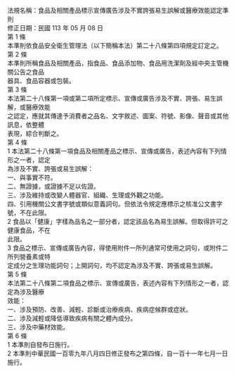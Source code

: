 法規名稱：食品及相關產品標示宣傳廣告涉及不實誇張易生誤解或醫療效能認定準則  
修正日期：民國 113 年 05 月 08 日  
第 1 條  
本準則依食品安全衛生管理法（以下簡稱本法）第二十八條第四項規定訂定之。  
第 2 條  
本準則所稱食品及相關產品，指食品、食品添加物、食品用洗潔劑及經中央主管機關公告之食品  
器具、食品容器或包裝。  
第 3 條  
本法第二十八條第一項或第二項所定標示、宣傳或廣告涉及不實、誇張、易生誤解，或醫療效能  
之認定，應就其傳達予消費者之品名、文字敘述、圖案、符號、影像、聲音或其他訊息，依整體  
表現，綜合判斷之。  
第 4 條  
1 本法第二十八條第一項食品及相關產品之標示、宣傳或廣告，表述內容有下列情形之一者，認定  
為涉及不實、誇張或易生誤解：  
一、與事實不符。  
二、無證據，或證據不足以佐證。  
三、涉及維持或改變人體器官、組織、生理或外觀之功能。  
四、引用機關公文書字號或類似意義詞句。但依法令規定應標示之核准公文書字號，不在此限。  
2 食品以「健康」字樣為品名之一部分者，認定該品名為易生誤解。但取得許可之健康食品，不在  
此限。  
3 食品之標示、宣傳或廣告內容，得使用附件一所列通常可使用之詞句，或附件二所列營養素或特  
定成分之生理功能詞句；上開詞句，均不認定為涉及不實、誇張或易生誤解。  
第 5 條  
本法第二十八條第二項食品之標示、宣傳或廣告，表述內容有下列情形之一者，認定為涉及醫療  
效能：  
一、涉及預防、改善、減輕、診斷或治療疾病、疾病症候群或症狀。  
二、涉及減輕或降低導致疾病有關之體內成分。  
三、涉及中藥材效能。  
第 6 條  
1 本準則自發布日施行。  
2 本準則中華民國一百零九年八月四日修正發布之第四條，自一百十一年七月一日施行。  


